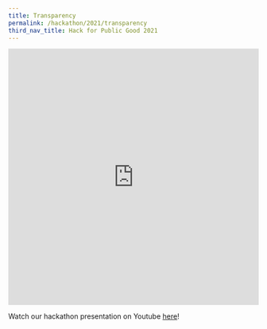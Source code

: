 ```yaml
---
title: Transparency
permalink: /hackathon/2021/transparency
third_nav_title: Hack for Public Good 2021
---
```



<iframe src="https://docs.google.com/presentation/d/e/2PACX-1vQQ6yqRNmZkVqcR-g59UP9EHFgkBjNutprGKlo2YOakYGrx5IQbDNt7BzFj4bLC75WAFZ9KiLI0nnG7/embed?start=false&loop=false&delayms=3000" frameborder="0" width="100%"  height="515" allowfullscreen="true" mozallowfullscreen="true" webkitallowfullscreen="true"></iframe>

Watch our hackathon presentation on Youtube [here](https://www.youtube.com/embed/g6fqj1ygfj4)!
